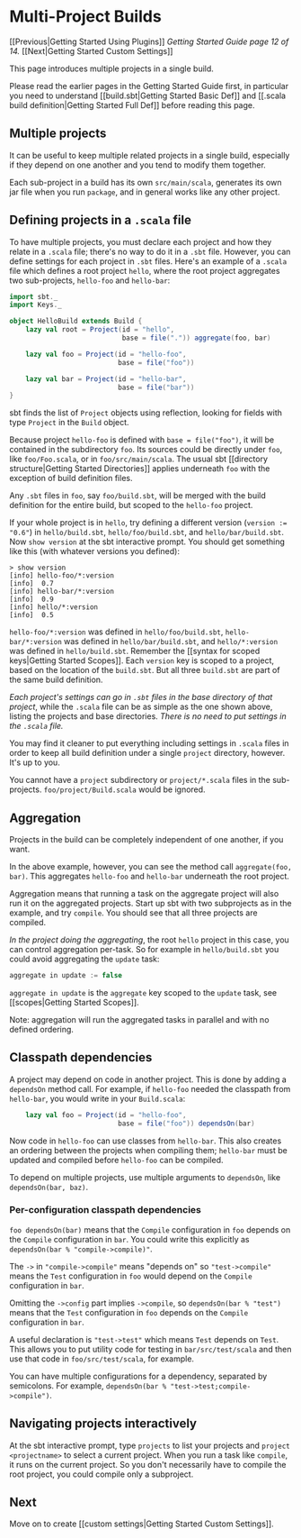 # Multi-Project Builds

[[Previous|Getting Started Using Plugins]] _Getting Started Guide page
12 of 14._ [[Next|Getting Started Custom Settings]]

This page introduces multiple projects in a single build.

Please read the earlier pages in the Getting Started Guide first,
in particular you need to understand
[[build.sbt|Getting Started Basic Def]] and
[[.scala build definition|Getting Started Full Def]] before reading
this page.

## Multiple projects

It can be useful to keep multiple related projects in a single build,
especially if they depend on one another and you tend to modify them
together.

Each sub-project in a build has its own `src/main/scala`, generates its own
jar file when you run `package`, and in general works like any other
project.

## Defining projects in a `.scala` file

To have multiple projects, you must declare each project and how they relate
in a `.scala` file; there's no way to do it in a `.sbt` file. However, you
can define settings for each project in `.sbt` files. Here's an example of a
`.scala` file which defines a root project `hello`, where the root project
aggregates two sub-projects, `hello-foo` and `hello-bar`:

```scala
import sbt._
import Keys._

object HelloBuild extends Build {
    lazy val root = Project(id = "hello",
                            base = file(".")) aggregate(foo, bar)

    lazy val foo = Project(id = "hello-foo",
                           base = file("foo"))

    lazy val bar = Project(id = "hello-bar",
                           base = file("bar"))
}
```

sbt finds the list of `Project` objects using reflection, looking for fields
with type `Project` in the `Build` object.

Because project `hello-foo` is defined with `base = file("foo")`, it will be
contained in the subdirectory `foo`. Its sources could be directly under
`foo`, like `foo/Foo.scala`, or in `foo/src/main/scala`. The usual sbt
[[directory structure|Getting Started Directories]] applies underneath `foo` with
the exception of build definition files.

Any `.sbt` files in `foo`, say `foo/build.sbt`, will be merged with the
build definition for the entire build, but scoped to the `hello-foo`
project.

If your whole project is in `hello`, try defining a different version
(`version := "0.6"`) in `hello/build.sbt`, `hello/foo/build.sbt`, and
`hello/bar/build.sbt`.  Now `show version` at the sbt interactive
prompt. You should get something like this (with whatever versions you
defined):

```text
> show version
[info] hello-foo/*:version
[info] 	0.7
[info] hello-bar/*:version
[info] 	0.9
[info] hello/*:version
[info] 	0.5
```

`hello-foo/*:version` was defined in `hello/foo/build.sbt`,
`hello-bar/*:version` was defined in `hello/bar/build.sbt`, and
`hello/*:version` was defined in `hello/build.sbt`. Remember the
[[syntax for scoped keys|Getting Started Scopes]]. Each `version` key is scoped to a
project, based on the location of the `build.sbt`. But all three `build.sbt`
are part of the same build definition.

_Each project's settings can go in `.sbt` files in the base
directory of that project_, while the `.scala` file can be as simple as the
one shown above, listing the projects and base directories. _There is no need
to put settings in the `.scala` file._

You may find it cleaner to put everything including settings in
`.scala` files in order to keep all build definition under a
single `project` directory, however. It's up to you.

You cannot have a `project` subdirectory or `project/*.scala` files in the
sub-projects. `foo/project/Build.scala` would be ignored.

## Aggregation

Projects in the build can be completely independent of one another, if you
want.

In the above example, however, you can see the method call `aggregate(foo, bar)`.
This aggregates `hello-foo` and `hello-bar` underneath the root project.

Aggregation means that running a task on the aggregate project will also run
it on the aggregated projects. Start up sbt with two subprojects as in the
example, and try `compile`. You should see that all three projects are
compiled.

_In the project doing the aggregating_, the root `hello` project in this
case, you can control aggregation per-task. So for example in
`hello/build.sbt` you could avoid aggregating the `update` task:

```scala
aggregate in update := false
```

`aggregate in update` is the `aggregate` key scoped to the `update` task,
see [[scopes|Getting Started Scopes]].

Note: aggregation will run the aggregated tasks in parallel and with no defined
ordering.

## Classpath dependencies

A project may depend on code in another project. This is done by adding a
`dependsOn` method call. For example, if `hello-foo` needed the classpath from
`hello-bar`, you would write in your `Build.scala`:

```scala
    lazy val foo = Project(id = "hello-foo",
                           base = file("foo")) dependsOn(bar)
```

Now code in `hello-foo` can use classes from `hello-bar`. This also creates
an ordering between the projects when compiling them; `hello-bar` must be
updated and compiled before `hello-foo` can be compiled.

To depend on multiple projects, use multiple arguments to `dependsOn`, like
`dependsOn(bar, baz)`.

### Per-configuration classpath dependencies

`foo dependsOn(bar)` means that the `Compile` configuration in `foo` depends
on the `Compile` configuration in `bar`. You could write this explicitly as
`dependsOn(bar % "compile->compile)"`.

The `->` in `"compile->compile"` means "depends on" so `"test->compile"`
means the `Test` configuration in `foo` would depend on the `Compile`
configuration in `bar`.

Omitting the `->config` part implies `->compile`, so `dependsOn(bar %
"test")` means that the `Test` configuration in `foo` depends on the
`Compile` configuration in `bar`.

A useful declaration is `"test->test"` which means `Test` depends on
`Test`. This allows you to put utility code for testing in
`bar/src/test/scala` and then use that code in `foo/src/test/scala`, for
example.

You can have multiple configurations for a dependency, separated by
semicolons. For example, `dependsOn(bar % "test->test;compile->compile")`.

## Navigating projects interactively

At the sbt interactive prompt, type `projects` to list your projects and
`project <projectname>` to select a current project. When you run a task
like `compile`, it runs on the current project. So you don't necessarily
have to compile the root project, you could compile only a subproject.

## Next

Move on to create [[custom settings|Getting Started Custom Settings]].

